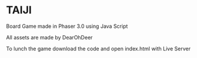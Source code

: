 # TAIJI


Board Game made in Phaser 3.0 using Java Script

All assets are made by DearOhDeer

To lunch the game download the code and open index.html with Live Server
